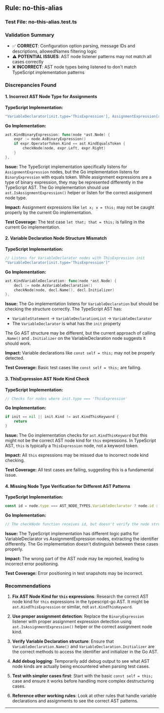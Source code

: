 ## Rule: no-this-alias

### Test File: no-this-alias.test.ts

### Validation Summary
- ✅ **CORRECT**: Configuration option parsing, message IDs and descriptions, allowedNames filtering logic
- ⚠️ **POTENTIAL ISSUES**: AST node listener patterns may not match all cases correctly
- ❌ **INCORRECT**: AST node types being listened to don't match TypeScript implementation patterns

### Discrepancies Found

#### 1. Incorrect AST Node Type for Assignments
**TypeScript Implementation:**
```typescript
"VariableDeclarator[init.type='ThisExpression'], AssignmentExpression[right.type='ThisExpression']"
```

**Go Implementation:**
```go
ast.KindBinaryExpression: func(node *ast.Node) {
    expr := node.AsBinaryExpression()
    if expr.OperatorToken.Kind == ast.KindEqualsToken {
        checkNode(node, expr.Left, expr.Right)
    }
},
```

**Issue:** The TypeScript implementation specifically listens for `AssignmentExpression` nodes, but the Go implementation listens for `BinaryExpression` with equals token. While assignment expressions are a type of binary expression, they may be represented differently in the TypeScript AST. The Go implementation should use `ast.IsAssignmentExpression()` helper or listen for the correct assignment node type.

**Impact:** Assignment expressions like `let x; x = this;` may not be caught properly by the current Go implementation.

**Test Coverage:** The test case `let that; that = this;` is failing in the current Go implementation.

#### 2. Variable Declaration Node Structure Mismatch
**TypeScript Implementation:**
```typescript
// Listens for VariableDeclarator nodes with ThisExpression init
"VariableDeclarator[init.type='ThisExpression']"
```

**Go Implementation:**
```go
ast.KindVariableDeclaration: func(node *ast.Node) {
    decl := node.AsVariableDeclaration()
    checkNode(node, decl.Name(), decl.Initializer)
},
```

**Issue:** The Go implementation listens for `VariableDeclaration` but should be checking the structure correctly. The TypeScript AST has:
- `VariableStatement` → `VariableDeclarationList` → `VariableDeclarator`
- The `VariableDeclarator` is what has the `init` property

The Go AST structure may be different, but the current approach of calling `.Name()` and `.Initializer` on the VariableDeclaration node suggests it should work.

**Impact:** Variable declarations like `const self = this;` may not be properly detected.

**Test Coverage:** Basic test cases like `const self = this;` are failing.

#### 3. ThisExpression AST Node Kind Check
**TypeScript Implementation:**
```typescript
// Checks for nodes where init.type === 'ThisExpression'
```

**Go Implementation:**
```go
if init == nil || init.Kind != ast.KindThisKeyword {
    return
}
```

**Issue:** The Go implementation checks for `ast.KindThisKeyword` but this might not be the correct AST node kind for `this` expressions. In TypeScript AST, `this` is typically a `ThisExpression` node, not a keyword token.

**Impact:** All `this` expressions may be missed due to incorrect node kind checking.

**Test Coverage:** All test cases are failing, suggesting this is a fundamental issue.

#### 4. Missing Node Type Verification for Different AST Patterns
**TypeScript Implementation:**
```typescript
const id = node.type === AST_NODE_TYPES.VariableDeclarator ? node.id : node.left;
```

**Go Implementation:**
```go
// The checkNode function receives id, but doesn't verify the node structure
```

**Issue:** The TypeScript implementation has different logic paths for VariableDeclarator vs AssignmentExpression nodes, extracting the identifier differently. The Go implementation doesn't distinguish between these cases properly.

**Impact:** The wrong part of the AST node may be reported, leading to incorrect error positioning.

**Test Coverage:** Error positioning in test snapshots may be incorrect.

### Recommendations
1. **Fix AST Node Kind for `this` expressions**: Research the correct AST node kind for `this` expressions in the typescript-go AST. It might be `ast.KindThisExpression` or similar, not `ast.KindThisKeyword`.

2. **Use proper assignment detection**: Replace the `BinaryExpression` listener with proper assignment expression detection using `ast.IsAssignmentExpression()` helper or the correct assignment node kind.

3. **Verify Variable Declaration structure**: Ensure that `VariableDeclaration.Name()` and `VariableDeclaration.Initializer` are the correct methods to access the identifier and initializer in the Go AST.

4. **Add debug logging**: Temporarily add debug output to see what AST node kinds are actually being encountered when parsing test cases.

5. **Test with simpler cases first**: Start with the basic `const self = this;` case and ensure it works before handling more complex destructuring cases.

6. **Reference other working rules**: Look at other rules that handle variable declarations and assignments to see the correct AST patterns.

---